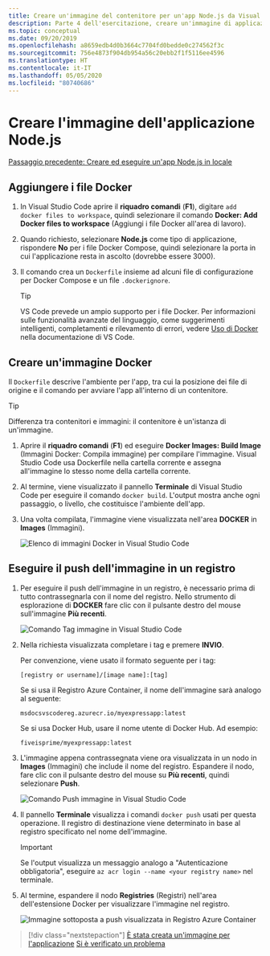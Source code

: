 ```yaml
---
title: Creare un'immagine del contenitore per un'app Node.js da Visual Studio Code
description: Parte 4 dell'esercitazione, creare un'immagine di applicazione Node.js
ms.topic: conceptual
ms.date: 09/20/2019
ms.openlocfilehash: a8659edb4d0b3664c7704fd0bedde0c274562f3c
ms.sourcegitcommit: 756e4873f904db954a56c20ebb2f1f5116ee4596
ms.translationtype: HT
ms.contentlocale: it-IT
ms.lasthandoff: 05/05/2020
ms.locfileid: "80740686"
---
```

# <a name="create-your-nodejs-application-image"></a>Creare l'immagine dell'applicazione Node.js

[Passaggio precedente: Creare ed eseguire un'app Node.js in locale](tutorial-vscode-docker-node-03.md)

## <a name="add-docker-files"></a>Aggiungere i file Docker

1. In Visual Studio Code aprire il **riquadro comandi** (**F1**), digitare `add docker files to workspace`, quindi selezionare il comando **Docker: Add Docker files to workspace** (Aggiungi i file Docker all'area di lavoro).

1. Quando richiesto, selezionare **Node.js** come tipo di applicazione, rispondere **No** per i file Docker Compose, quindi selezionare la porta in cui l'applicazione resta in ascolto (dovrebbe essere 3000).

1. Il comando crea un `Dockerfile` insieme ad alcuni file di configurazione per Docker Compose e un file `.dockerignore`.

    > [!TIP]
    > VS Code prevede un ampio supporto per i file Docker. Per informazioni sulle funzionalità avanzate del linguaggio, come suggerimenti intelligenti, completamenti e rilevamento di errori, vedere [Uso di Docker](https://code.visualstudio.com/docs/azure/docker) nella documentazione di VS Code.

## <a name="build-a-docker-image"></a>Creare un'immagine Docker

Il `Dockerfile` descrive l'ambiente per l'app, tra cui la posizione dei file di origine e il comando per avviare l'app all'interno di un contenitore.

> [!TIP]
> Differenza tra contenitori e immagini: il contenitore è un'istanza di un'immagine.

1. Aprire il **riquadro comandi** (**F1**) ed eseguire **Docker Images: Build Image** (Immagini Docker: Compila immagine) per compilare l'immagine. Visual Studio Code usa Dockerfile nella cartella corrente e assegna all'immagine lo stesso nome della cartella corrente.

1. Al termine, viene visualizzato il pannello **Terminale** di Visual Studio Code per eseguire il comando `docker build`. L'output mostra anche ogni passaggio, o livello, che costituisce l'ambiente dell'app.

1. Una volta compilata, l'immagine viene visualizzata nell'area **DOCKER** in **Images** (Immagini).

    ![Elenco di immagini Docker in Visual Studio Code](media/deploy-containers/image-list.png)

## <a name="push-the-image-to-a-registry"></a>Eseguire il push dell'immagine in un registro

1. Per eseguire il push dell'immagine in un registro, è necessario prima di tutto contrassegnarla con il nome del registro. Nello strumento di esplorazione di **DOCKER** fare clic con il pulsante destro del mouse sull'immagine **Più recenti**.

    ![Comando Tag immagine in Visual Studio Code](media/deploy-containers/tag-command.png)

1. Nella richiesta visualizzata completare i tag e premere **INVIO**.

    Per convenzione, viene usato il formato seguente per i tag:

    `[registry or username]/[image name]:[tag]`

    Se si usa il Registro Azure Container, il nome dell'immagine sarà analogo al seguente:

    `msdocsvscodereg.azurecr.io/myexpressapp:latest`

    Se si usa Docker Hub, usare il nome utente di Docker Hub. Ad esempio:

    `fiveisprime/myexpressapp:latest`

1. L'immagine appena contrassegnata viene ora visualizzata in un nodo in **Images** (Immagini) che include il nome del registro. Espandere il nodo, fare clic con il pulsante destro del mouse su **Più recenti**, quindi selezionare **Push**.

    ![Comando Push immagine in Visual Studio Code](media/deploy-containers/push-command.png)

1. Il pannello **Terminale** visualizza i comandi `docker push` usati per questa operazione. Il registro di destinazione viene determinato in base al registro specificato nel nome dell'immagine.

   > [!IMPORTANT]
   > Se l'output visualizza un messaggio analogo a "Autenticazione obbligatoria", eseguire `az acr login --name <your registry name>` nel terminale.

1. Al termine, espandere il nodo **Registries** (Registri) nell'area dell'estensione Docker per visualizzare l'immagine nel registro.

    ![Immagine sottoposta a push visualizzata in Registro Azure Container](media/deploy-containers/image-in-acr.png)

> [!div class="nextstepaction"]
> [È stata creata un'immagine per l'applicazione](tutorial-vscode-docker-node-05.md) [Si è verificato un problema](https://www.research.net/r/PWZWZ52?tutorial=docker-extension&step=containerize-app)
